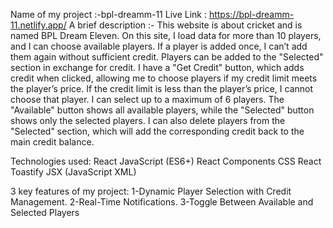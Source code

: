 Name of my project :-bpl-dreamm-11
Live Link : https://bpl-dreamm-11.netlify.app/
A brief description :- This website is about cricket and is named BPL Dream Eleven. On this site, I load data for more than 10 players, and I can choose available players. If a player is added once, I can’t add them again without sufficient credit. Players can be added to the "Selected" section in exchange for credit. I have a "Get Credit" button, which adds credit when clicked, allowing me to choose players if my credit limit meets the player’s price. If the credit limit is less than the player’s price, I cannot choose that player. I can select up to a maximum of 6 players. The "Available" button shows all available players, while the "Selected" button shows only the selected players. I can also delete players from the "Selected" section, which will add the corresponding credit back to the main credit balance.

Technologies used: React JavaScript (ES6+) React Components CSS React Toastify JSX (JavaScript XML)

3 key features of my project: 1-Dynamic Player Selection with Credit Management. 2-Real-Time Notifications. 3-Toggle Between Available and Selected Players
